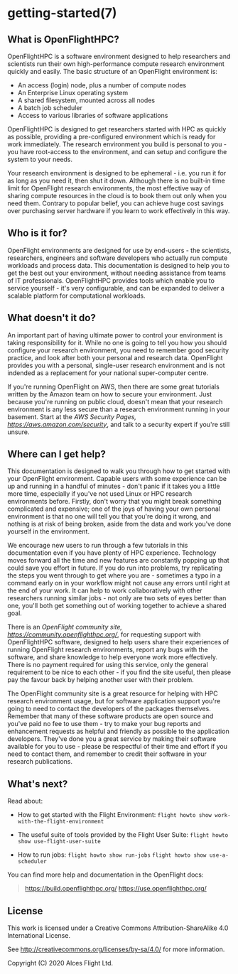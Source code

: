 # getting-started(7)

## What is OpenFlightHPC?

OpenFlightHPC is a software environment designed to help researchers and scientists run their own high-performance compute research environment quickly and easily. The basic structure of an OpenFlight environment is:

 * An access (login) node, plus a number of compute nodes
 * An Enterprise Linux operating system
 * A shared filesystem, mounted across all nodes
 * A batch job scheduler
 * Access to various libraries of software applications

OpenFlightHPC is designed to get researchers started with HPC as quickly as possible, providing a pre-configured environment which is ready for work immediately. The research environment you build is personal to you - you have root-access to the environment, and can setup and configure the system to your needs.

Your research environment is designed to be ephemeral - i.e. you run it for as long as you need it, then shut it down. Although there is no built-in time limit for OpenFlight research environments, the most effective way of sharing compute resources in the cloud is to book them out only when you need them. Contrary to popular belief, you can achieve huge cost savings over purchasing server hardware if you learn to work effectively in this way.

## Who is it for?

OpenFlight environments are designed for use by end-users - the scientists, researchers, engineers and software developers who actually run compute workloads and process data. This documentation is designed to help you to get the best out your environment, without needing assistance from teams of IT professionals.  OpenFlightHPC provides tools which enable you to service yourself - it's very configurable, and can be expanded to deliver a scalable platform for computational workloads.

## What doesn't it do?

An important part of having ultimate power to control your environment is taking responsibility for it. While no one is going to tell you how you should configure your research environment, you need to remember good security practice, and look after both your personal and research data. OpenFlight provides you with a personal, single-user research environment and is not indended as a replacement for your national super-computer centre.

If you're running OpenFlight on AWS, then there are some great tutorials written by the Amazon team on how to secure your environment. Just because you're running on public cloud, doesn't mean that your research environment is any less secure than a research environment running in your basement. Start at the _AWS Security Pages, <https://aws.amazon.com/security>_, and talk to a security expert if you're still unsure.

## Where can I get help?

This documentation is designed to walk you through how to get started with your OpenFlight environment. Capable users with some experience can be up and running in a handful of minutes - don't panic if it takes you a little more time, especially if you've not used Linux or HPC research environments before. Firstly, don't worry that you might break something complicated and expensive; one of the joys of having your own personal environment is that no one will tell you that you're doing it wrong, and nothing is at risk of being broken, aside from the data and work you've done yourself in the environment.

We encourage new users to run through a few tutorials in this documentation even if you have plenty of HPC experience. Technology moves forward all the time and new features are constantly popping up that could save you effort in future. If you do run into problems, try replicating the steps you went through to get where you are - sometimes a typo in a command early on in your workflow might not cause any errors until right at the end of your work. It can help to work collaboratively with other researchers running similar jobs - not only are two sets of eyes better than one, you'll both get something out of working together to achieve a shared goal.

There is an _OpenFlight community site, <https://community.openflighthpc.org/>_, for requesting support with OpenFlightHPC software, designed to help users share their experiences of running OpenFlight research environments, report any bugs with the software, and share knowledge to help everyone work more effectively. There is no payment required for using this service, only the general requirement to be nice to each other - if you find the site useful, then please pay the favour back by helping another user with their problem.

The OpenFlight community site is a great resource for helping with HPC research environment usage, but for software application support you're going to need to contact the developers of the packages themselves. Remember that many of these software products are open source and you've paid no fee to use them - try to make your bug reports and enhancement requests as helpful and friendly as possible to the application developers. They've done you a great service by making their software available for you to use - please be respectful of their time and effort if you need to contact them, and remember to credit their software in your research publications.

## What's next?

Read about:

 * How to get started with the Flight Environment:
    `flight howto show work-with-the-flight-environment`

* The useful suite of tools provided by the Flight User Suite:
   `flight howto show use-flight-user-suite`

 * How to run jobs:
    `flight howto show run-jobs`
    `flight howto show use-a-scheduler`

You can find more help and documentation in the OpenFlight docs:

> <https://build.openflighthpc.org/>
> <https://use.openflighthpc.org/>

## License

This work is licensed under a Creative Commons Attribution-ShareAlike
4.0 International License.

See <http://creativecommons.org/licenses/by-sa/4.0/> for more
information.

Copyright (C) 2020 Alces Flight Ltd.
